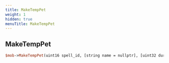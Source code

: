 ```yaml
---
title: MakeTempPet
weight: 1
hidden: true
menuTitle: MakeTempPet
---
```

## MakeTempPet
```perl
$mob->MakeTempPet(uint16 spell_id, [string name = nullptr], [uint32 duration = 0], [mob* target = nullptr], [bool sticktarg = 0])
```